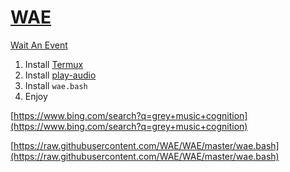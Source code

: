 # [WAE](https://github.com/WAE/WAE)

[Wait An Event](https://WAE.github.io/WAE) 

1. Install [Termux](https://github.com/termux/termux-app)
2. Install [play-audio](https://github.com/termux/play-audio)
3. Install `wae.bash`
4. Enjoy

[https://www.bing.com/search?q=grey+music+cognition](https://www.bing.com/search?q=grey+music+cognition)

[https://raw.githubusercontent.com/WAE/WAE/master/wae.bash](https://raw.githubusercontent.com/WAE/WAE/master/wae.bash)

<!-- EOM -->
